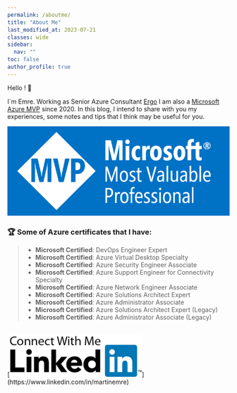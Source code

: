 ```yaml
---
permalink: /aboutme/
title: "About Me"
last_modified_at: 2023-07-21
classes: wide
sidebar:
  nav: ""
toc: false
author_profile: true
---
```


Hello ! 👋

I`m Emre. Working as Senior Azure Consultant [Ergo](https://www.ergogroup.ie/)
I am also a [Microsoft Azure MVP](https://mvp.microsoft.com/en-us/PublicProfile/5003961?fullName=Emre%20MARTIN) since 2020.
In this blog, I intend to share with you my experiences, some notes and tips that I think may be useful for you.


[<img src="assets/images/Microsoft_MVP.png">]([https://www.linkedin.com/in/martinemre](https://mvp.microsoft.com/en-US/MVP/profile/6b765850-38e8-ea11-a814-000d3a8dfe0d))

### 🏆 Some of Azure certificates that I have:

>* **Microsoft Certified**: DevOps Engineer Expert
>* **Microsoft Certified**: Azure Virtual Desktop Specialty
>* **Microsoft Certified**: Azure Security Engineer Associate
>* **Microsoft Certified**: Azure Support Engineer for Connectivity Specialty
> * **Microsoft Certified**: Azure Network Engineer Associate
> * **Microsoft Certified**: Azure Solutions Architect Expert
> * **Microsoft Certified**: Azure Administrator Associate
>* **Microsoft Certified**: Azure Solutions Architect Expert (Legacy)
>* **Microsoft Certified**: Azure Administrator Associate (Legacy)

<br/>
[<img src="assets/images/Profile/connectwithme.jpg">](https://www.linkedin.com/in/martinemre)
